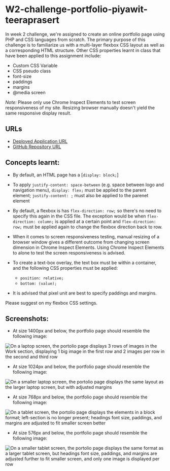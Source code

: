# W2-challenge-portfolio-piyawit-teeraprasert

In week 2 challenge, we're assigned to create an online portfolio page using PHP and CSS languages from scratch. The primary purpose of this challenge is to familiarize us with a multi-layer flexbox CSS layout as well as a corresponding HTML structure. Other CSS properties learnt in class that have been applied to this assignment include:
- Custom CSS Variable
- CSS pseudo class
- font-size
- paddings
- margins
- @media screen

*Note:* Please only use Chrome Inspect Elements to test screen responsiveness of my site. Resizing browser manually doesn't yield the same responsive display result.

## **URLs**
- [Deployed Application URL](https://jouriena11.github.io/W2-challenge-portfolio-piyawit-teeraprasert/)
- [GitHub Repository URL](https://github.com/jouriena11/W2-challenge-portfolio-piyawit-teeraprasert)

## **Concepts learnt:**

- By default, an HTML page has a [```display: block;```]

- To apply ```justify-content: space-between``` (e.g. space between logo and navigation menu), ```display: flex;``` must be applied to the parent element; ```justify-content: ;``` must also be applied to the parenet element

- By default, a flexbox is has ```flex-direction: row;``` so there's no need to specify this again in the CSS file. The exception would be when ```flex-direction: column;``` is applied at a certain point and ```flex-direction: row;``` must be applied again to change the flexbox direction back to row.

- When it comes to screen responsiveness testing, manual resizing of a browser window gives a different outcome from changing screen dimension in Chrome Inspect Elements. Using Chrome Inspect Elements to alone to test the screen responsiveness is advised.

- To create a text-box overlay, the text box must be within a container, and the following CSS properties must be applied:
    - ```position: relative;```
    - ```bottom: (value);``` 

- It is advised that pixel unit are best to specify paddings and margins.

Please suggest on my flexbox CSS settings.

## **Screenshots:**

* At size 1400px and below, the portfolio page should resemble the following image:

![On a laptop screen, the portolio page displays 3 rows of images in the Work section, displaying 1 big image in the first row and 2 images per row in the second and third row](./assets/screenshots/piyawit-teeraprasert-W2-Challenge-screenshot-laptop1400px.jpg)

* At size 1024px and below, the portfolio page should resemble the following image:

![On a smaller laptop screen, the portolio page displays the same layout as the larger laptop screen, but with adjusted margins](./assets/screenshots/piyawit-teeraprasert-W2-Challenge-screenshot-LaptopSmall1024px.jpg)

* At size 768px and below, the portfolio page should resemble the following image:

![On a tablet screen, the portolio page displays the elements in a block format; left-section is no longer present; headings font size, paddings, and margins are adjusted to fit smaller screen better](./assets/screenshots/piyawit-teeraprasert-W2-Challenge-screenshot-Tablet768px.jpg)

* At size 576px and below, the portfolio page should resemble the following image:

![On a smaller tablet screen, the portolio page displays the same format as a larger tablet screen, but headings font size, paddings, and margins are adjusted further to fit smaller screen, and only one image is displayed per row](./assets/screenshots/piyawit-teeraprasert-W2-Challenge-screenshot-TabletSmall576px.jpg)